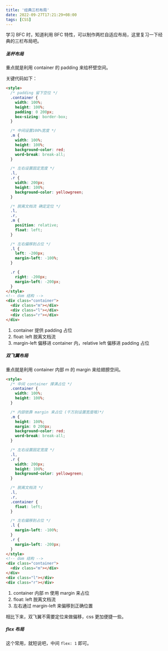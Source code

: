 ```yaml
---
title: '经典三栏布局'
date: 2022-09-27T17:21:29+08:00
tags: [CSS]
---
```


学习 BFC 时，知道利用 BFC 特性，可以制作两栏自适应布局，这里复习一下经典的三栏布局吧。

##### 圣杯布局

重点就是利用 container 的 padding 来给杯壁空间。

关键代码如下：

```html
<style>
  /* padding 留下空位 */
  .container {
    width: 100%;
    height: 100%;
    padding: 0 200px;
    box-sizing: border-box;
  }

  /* 中间设置100%宽度 */
  .m {
    width: 100%;
    height: 100%;
    background-color: red;
    word-break: break-all;
  }

  /* 左右设置固定宽度 */
  .l,
  .r {
    width: 200px;
    height: 100%;
    background-color: yellowgreen;
  }

  /* 脱离文档流 确定定位 */
  .l,
  .r,
  .m {
    position: relative;
    float: left;
  }

  /* 左右偏移到占位 */
  .l {
    left: -200px;
    margin-left: -100%;
  }

  .r {
    right: -200px;
    margin-left: -200px;
  }
</style>
<!-- dom 结构 -->
<div class="container">
  <div class="m"></div>
  <div class="l"></div>
  <div class="r"></div>
</div>
```

1. container 提供 padding 占位
2. float: left 脱离文档流
3. margin-left 偏移进 container 内，relative left 偏移进 padding 占位

##### 双飞翼布局

重点就是利用 container 内部 m 的 margin 来给翅膀空间。

```html
<style>
  /* 中间 container 撑满占位 */
  .container {
    width: 100%;
    height: 100%;
  }

  /* 内部依靠 margin 来占位 (千万别设置宽度哦)*/
  .m {
    height: 100%;
    margin: 0 200px;
    background-color: red;
    word-break: break-all;
  }

  /* 左右设置固定宽度 */
  .l,
  .r {
    width: 200px;
    height: 100%;
    background-color: yellowgreen;
  }

  /* 脱离文档流 */
  .l,
  .r,
  .container {
    float: left;
  }

  /* 左右偏移到占位 */
  .l {
    margin-left: -100%;
  }
  .r {
    margin-left: -200px;
  }
</style>
<!-- dom 结构 -->
<div class="container">
  <div class="m"></div>
</div>
<div class="l"></div>
<div class="r"></div>
```

1. container 内部 m 使用 margin 来占位
2. float: left 脱离文档流
3. 左右通过 margin-left 来偏移到正确位置

相比下来，双飞翼不需要定位来做偏移，css 更加便捷一些。

##### flex 布局

这个常用，就短说吧，中间 `flex: 1` 即可。
